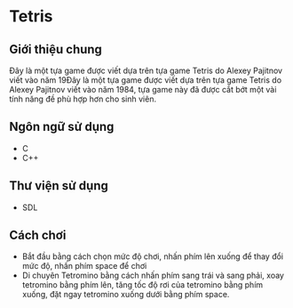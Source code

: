 # Tetris

## Giới thiệu chung
Đây là một tựa game được viết dựa trên tựa game Tetris do Alexey Pajitnov viết vào năm 19Đây là một tựa game được viết dựa trên tựa game Tetris do Alexey Pajitnov viết vào năm 1984, tựa game này đã được cắt bớt một vài tính năng đề phù hợp hơn cho sinh viên.

## Ngôn ngữ sử dụng
* C
* C++

## Thư viện sử dụng
* SDL

## Cách chơi
* Bắt đầu bằng cách chọn mức độ chơi, nhấn phím lên xuống để thay đổi mức độ, nhấn phím space để chơi
* Di chuyên Tetromino bằng cách nhấn phím sang trái và sang phải, xoay tetromino bằng phím lên, tăng tốc độ rơi của tetromino bằng phím xuống, đặt ngay tetromino xuống dưới bằng phím space.
